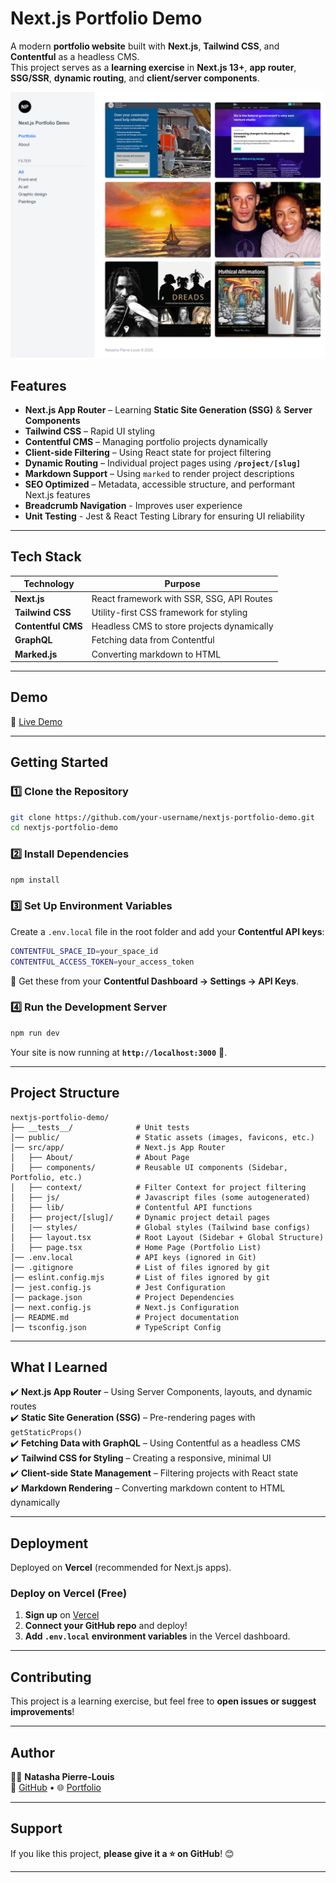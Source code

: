 # Next.js Portfolio Demo

A modern **portfolio website** built with **Next.js**, **Tailwind CSS**, and **Contentful** as a headless CMS.  
This project serves as a **learning exercise** in **Next.js 13+**, **app router**, **SSG/SSR**, **dynamic routing**, and **client/server components**.

![Portfolio Preview](public/images/nextjs-folio-screenshot.webp) <!-- Add an image of your portfolio here -->

## Features
- **Next.js App Router** – Learning **Static Site Generation (SSG)** & **Server Components**
- **Tailwind CSS** – Rapid UI styling
- **Contentful CMS** – Managing portfolio projects dynamically
- **Client-side Filtering** – Using React state for project filtering
- **Dynamic Routing** – Individual project pages using **`/project/[slug]`**
- **Markdown Support** – Using `marked` to render project descriptions
- **SEO Optimized** – Metadata, accessible structure, and performant Next.js features
- **Breadcrumb Navigation** - Improves user experience
- **Unit Testing** - Jest & React Testing Library for ensuring UI reliability

---

## **Tech Stack**
| **Technology**  | **Purpose** |
|---------------|------------|
| **Next.js** | React framework with SSR, SSG, API Routes |
| **Tailwind CSS** | Utility-first CSS framework for styling |
| **Contentful CMS** | Headless CMS to store projects dynamically |
| **GraphQL** | Fetching data from Contentful |
| **Marked.js** | Converting markdown to HTML |

---

## **Demo**
🔗 [Live Demo](https://nextjs-demo-portfolio-natashasworld.vercel.app/)

---

## **Getting Started**
### **1️⃣ Clone the Repository**
```sh
git clone https://github.com/your-username/nextjs-portfolio-demo.git
cd nextjs-portfolio-demo
```

### **2️⃣ Install Dependencies**
```sh
npm install
```

### **3️⃣ Set Up Environment Variables**
Create a `.env.local` file in the root folder and add your **Contentful API keys**:
```sh
CONTENTFUL_SPACE_ID=your_space_id
CONTENTFUL_ACCESS_TOKEN=your_access_token
```
🔹 Get these from your **Contentful Dashboard → Settings → API Keys**.

### **4️⃣ Run the Development Server**
```sh
npm run dev
```
Your site is now running at **`http://localhost:3000`** 🚀.

---

## **Project Structure**
```
nextjs-portfolio-demo/
├── __tests__/              # Unit tests
│── public/                 # Static assets (images, favicons, etc.)
│── src/app/                # Next.js App Router
│   ├── About/              # About Page
│   ├── components/         # Reusable UI components (Sidebar, Portfolio, etc.)
│   ├── context/            # Filter Context for project filtering
│   ├── js/                 # Javascript files (some autogenerated)
│   ├── lib/                # Contentful API functions
│   ├── project/[slug]/     # Dynamic project detail pages
│   |── styles/             # Global styles (Tailwind base configs)
│   ├── layout.tsx          # Root Layout (Sidebar + Global Structure)
│   ├── page.tsx            # Home Page (Portfolio List)
│── .env.local              # API keys (ignored in Git)
│── .gitignore              # List of files ignored by git
│── eslint.config.mjs       # List of files ignored by git
│── jest.config.js          # Jest Configuration
│── package.json            # Project Dependencies
│── next.config.js          # Next.js Configuration
│── README.md               # Project documentation
│── tsconfig.json           # TypeScript Config

```

---

## **What I Learned**
✔️ **Next.js App Router** – Using Server Components, layouts, and dynamic routes  
✔️ **Static Site Generation (SSG)** – Pre-rendering pages with `getStaticProps()`  
✔️ **Fetching Data with GraphQL** – Using Contentful as a headless CMS  
✔️ **Tailwind CSS for Styling** – Creating a responsive, minimal UI  
✔️ **Client-side State Management** – Filtering projects with React state  
✔️ **Markdown Rendering** – Converting markdown content to HTML dynamically  

---

## **Deployment**
Deployed on **Vercel** (recommended for Next.js apps).

### **Deploy on Vercel (Free)**
1. **Sign up** on [Vercel](https://vercel.com/)
2. **Connect your GitHub repo** and deploy!
3. **Add `.env.local` environment variables** in the Vercel dashboard.

---

## **Contributing**
This project is a learning exercise, but feel free to **open issues or suggest improvements**!

---

## **Author**
👩‍💻 **Natasha Pierre-Louis**  
🔗 [GitHub](https://github.com/natashapl) • 🌐 [Portfolio](https://www.natashasfolio.com/)

---

## **Support**
If you like this project, **please give it a ⭐ on GitHub**! 😊

---